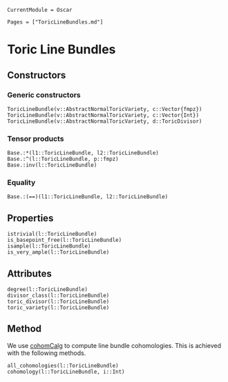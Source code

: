 ```@meta
CurrentModule = Oscar
```

```@contents
Pages = ["ToricLineBundles.md"]
```


# Toric Line Bundles


## Constructors

### Generic constructors

```@docs
ToricLineBundle(v::AbstractNormalToricVariety, c::Vector{fmpz})
ToricLineBundle(v::AbstractNormalToricVariety, c::Vector{Int})
ToricLineBundle(v::AbstractNormalToricVariety, d::ToricDivisor)
```

### Tensor products

```@docs
Base.:*(l1::ToricLineBundle, l2::ToricLineBundle)
Base.:^(l::ToricLineBundle, p::fmpz)
Base.:inv(l::ToricLineBundle)
```

### Equality

```@docs
Base.:(==)(l1::ToricLineBundle, l2::ToricLineBundle)
```


## Properties

```@docs
istrivial(l::ToricLineBundle)
is_basepoint_free(l::ToricLineBundle)
isample(l::ToricLineBundle)
is_very_ample(l::ToricLineBundle)
```


## Attributes

```@docs
degree(l::ToricLineBundle)
divisor_class(l::ToricLineBundle)
toric_divisor(l::ToricLineBundle)
toric_variety(l::ToricLineBundle)
```

## Method

We use [cohomCalg](https://github.com/BenjaminJurke/cohomCalg)
to compute line bundle cohomologies. This is achieved with the following methods.

```@docs
all_cohomologies(l::ToricLineBundle)
cohomology(l::ToricLineBundle, i::Int)
```

